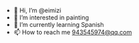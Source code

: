 - 👋 Hi, I’m @eimizi
- 👀 I’m interested in painting
- 🌱 I’m currently learning Spanish
- 📫 How to reach me 943545974@qq.com


